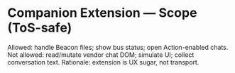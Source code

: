 <!-- status: stub; target: 150+ words -->
<!-- status: stub; target: 150+ words -->
<!-- status: stub; target: 150+ words -->
<!-- status: stub; target: 150+ words -->
<!-- status: stub; target: 150+ words -->
<!-- status: stub; target: 150+ words -->
# Companion Extension — Scope (ToS-safe)
Allowed: handle Beacon files; show bus status; open Action-enabled chats.
Not allowed: read/mutate vendor chat DOM; simulate UI; collect conversation text.
Rationale: extension is UX sugar, not transport.







